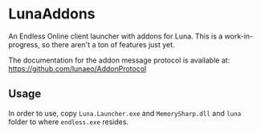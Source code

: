 # LunaAddons
An Endless Online client launcher with addons for Luna.
This is a work-in-progress, so there aren't a ton of features just yet.

The documentation for the addon message protocol is available at: https://github.com/lunaeo/AddonProtocol 

## Usage
In order to use, copy `Luna.Launcher.exe` and `MemorySharp.dll` and `luna` folder to where `endless.exe` resides.
